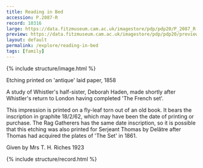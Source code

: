 ```yaml
---
title: Reading in Bed
accession: P.2087-R
record: 10316
large: https://data.fitzmuseum.cam.ac.uk/imagestore/pdp/pdp20/P_2087_R.jpg
preview: https://data.fitzmuseum.cam.ac.uk/imagestore/pdp/pdp20/preview_P_2087_R.jpg
layout: default
permalink: /explore/reading-in-bed
tags: [family]
---
```

{% include structure/image.html %}

Etching printed on 'antique' laid paper, 1858

A study of Whistler's half-sister, Deborah Haden, made shortly after Whistler's return to London having completed 'The French set'.

This impression is printed on a fly-leaf torn out of an old book. It bears the inscription in graphite 18/2/62, which may have been the date of printing or purchase. The Rag Gatherers has the same date inscription, so it is possible that this etching was also printed for Serjeant Thomas by Delâtre after Thomas had acquired the plates of 'The Set' in 1861.

Given by Mrs T. H. Riches 1923

{% include structure/record.html %}
